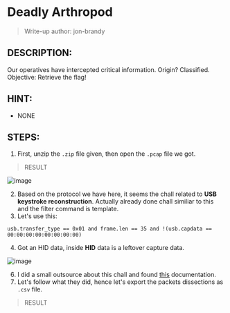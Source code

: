 # Deadly Arthropod
> Write-up author: jon-brandy
## DESCRIPTION:
Our operatives have intercepted critical information. Origin? Classified.
Objective: Retrieve the flag!
## HINT:
- NONE
## STEPS:
1. First, unzip the `.zip` file given, then open the `.pcap` file we got.

> RESULT

![image](https://user-images.githubusercontent.com/70703371/213171300-d3af188e-096d-4139-ae73-86bb08451e65.png)



2. Based on the protocol we have here, it seems the chall related to **USB keystroke reconstruction**. Actually already done chall similiar to this and the filter command is template.
3. Let's use this:

```
usb.transfer_type == 0x01 and frame.len == 35 and !(usb.capdata == 00:00:00:00:00:00:00:00)
```

4. Got an HID data, inside **HID** data is a leftover capture data.

![image](https://user-images.githubusercontent.com/70703371/213171236-b843b086-ccf5-4b31-b0ce-277db883eb9a.png)


6. I did a small outsource about this chall and found [this](https://blog.stayontarget.org/2019/03/decoding-mixed-case-usb-keystrokes-from.html) documentation.
7. Let's follow what they did, hence let's export the packets dissections as `.csv` file.

> RESULT



